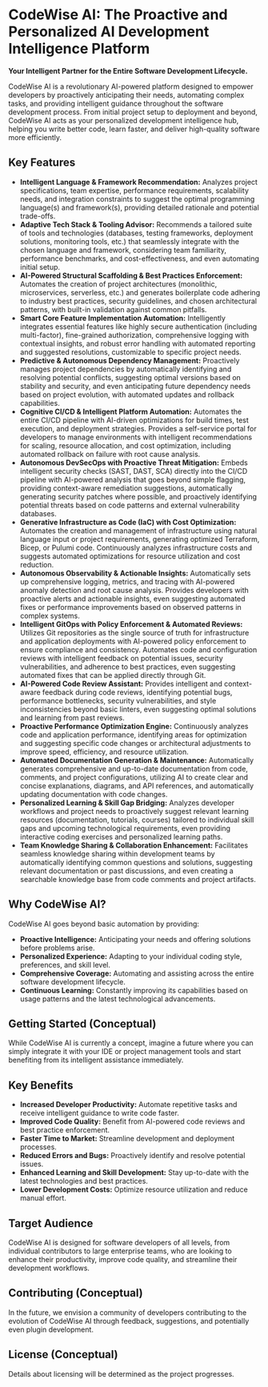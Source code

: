 # CodeWise AI: The Proactive and Personalized AI Development Intelligence Platform

**Your Intelligent Partner for the Entire Software Development Lifecycle.**

CodeWise AI is a revolutionary AI-powered platform designed to empower developers by proactively anticipating their needs, automating complex tasks, and providing intelligent guidance throughout the software development process. From initial project setup to deployment and beyond, CodeWise AI acts as your personalized development intelligence hub, helping you write better code, learn faster, and deliver high-quality software more efficiently.

## Key Features

* **Intelligent Language & Framework Recommendation:** Analyzes project specifications, team expertise, performance requirements, scalability needs, and integration constraints to suggest the optimal programming language(s) and framework(s), providing detailed rationale and potential trade-offs.
* **Adaptive Tech Stack & Tooling Advisor:** Recommends a tailored suite of tools and technologies (databases, testing frameworks, deployment solutions, monitoring tools, etc.) that seamlessly integrate with the chosen language and framework, considering team familiarity, performance benchmarks, and cost-effectiveness, and even automating initial setup.
* **AI-Powered Structural Scaffolding & Best Practices Enforcement:** Automates the creation of project architectures (monolithic, microservices, serverless, etc.) and generates boilerplate code adhering to industry best practices, security guidelines, and chosen architectural patterns, with built-in validation against common pitfalls.
* **Smart Core Feature Implementation Automation:** Intelligently integrates essential features like highly secure authentication (including multi-factor), fine-grained authorization, comprehensive logging with contextual insights, and robust error handling with automated reporting and suggested resolutions, customizable to specific project needs.
* **Predictive & Autonomous Dependency Management:** Proactively manages project dependencies by automatically identifying and resolving potential conflicts, suggesting optimal versions based on stability and security, and even anticipating future dependency needs based on project evolution, with automated updates and rollback capabilities.
* **Cognitive CI/CD & Intelligent Platform Automation:** Automates the entire CI/CD pipeline with AI-driven optimizations for build times, test execution, and deployment strategies. Provides a self-service portal for developers to manage environments with intelligent recommendations for scaling, resource allocation, and cost optimization, including automated rollback on failure with root cause analysis.
* **Autonomous DevSecOps with Proactive Threat Mitigation:** Embeds intelligent security checks (SAST, DAST, SCA) directly into the CI/CD pipeline with AI-powered analysis that goes beyond simple flagging, providing context-aware remediation suggestions, automatically generating security patches where possible, and proactively identifying potential threats based on code patterns and external vulnerability databases.
* **Generative Infrastructure as Code (IaC) with Cost Optimization:** Automates the creation and management of infrastructure using natural language input or project requirements, generating optimized Terraform, Bicep, or Pulumi code. Continuously analyzes infrastructure costs and suggests automated optimizations for resource utilization and cost reduction.
* **Autonomous Observability & Actionable Insights:** Automatically sets up comprehensive logging, metrics, and tracing with AI-powered anomaly detection and root cause analysis. Provides developers with proactive alerts and actionable insights, even suggesting automated fixes or performance improvements based on observed patterns in complex systems.
* **Intelligent GitOps with Policy Enforcement & Automated Reviews:** Utilizes Git repositories as the single source of truth for infrastructure and application deployments with AI-powered policy enforcement to ensure compliance and consistency. Automates code and configuration reviews with intelligent feedback on potential issues, security vulnerabilities, and adherence to best practices, even suggesting automated fixes that can be applied directly through Git.
* **AI-Powered Code Review Assistant:** Provides intelligent and context-aware feedback during code reviews, identifying potential bugs, performance bottlenecks, security vulnerabilities, and style inconsistencies beyond basic linters, even suggesting optimal solutions and learning from past reviews.
* **Proactive Performance Optimization Engine:** Continuously analyzes code and application performance, identifying areas for optimization and suggesting specific code changes or architectural adjustments to improve speed, efficiency, and resource utilization.
* **Automated Documentation Generation & Maintenance:** Automatically generates comprehensive and up-to-date documentation from code, comments, and project configurations, utilizing AI to create clear and concise explanations, diagrams, and API references, and automatically updating documentation with code changes.
* **Personalized Learning & Skill Gap Bridging:** Analyzes developer workflows and project needs to proactively suggest relevant learning resources (documentation, tutorials, courses) tailored to individual skill gaps and upcoming technological requirements, even providing interactive coding exercises and personalized learning paths.
* **Team Knowledge Sharing & Collaboration Enhancement:** Facilitates seamless knowledge sharing within development teams by automatically identifying common questions and solutions, suggesting relevant documentation or past discussions, and even creating a searchable knowledge base from code comments and project artifacts.

## Why CodeWise AI?

CodeWise AI goes beyond basic automation by providing:

* **Proactive Intelligence:** Anticipating your needs and offering solutions before problems arise.
* **Personalized Experience:** Adapting to your individual coding style, preferences, and skill level.
* **Comprehensive Coverage:** Automating and assisting across the entire software development lifecycle.
* **Continuous Learning:** Constantly improving its capabilities based on usage patterns and the latest technological advancements.

## Getting Started (Conceptual)

While CodeWise AI is currently a concept, imagine a future where you can simply integrate it with your IDE or project management tools and start benefiting from its intelligent assistance immediately.

## Key Benefits

* **Increased Developer Productivity:** Automate repetitive tasks and receive intelligent guidance to write code faster.
* **Improved Code Quality:** Benefit from AI-powered code reviews and best practice enforcement.
* **Faster Time to Market:** Streamline development and deployment processes.
* **Reduced Errors and Bugs:** Proactively identify and resolve potential issues.
* **Enhanced Learning and Skill Development:** Stay up-to-date with the latest technologies and best practices.
* **Lower Development Costs:** Optimize resource utilization and reduce manual effort.

## Target Audience

CodeWise AI is designed for software developers of all levels, from individual contributors to large enterprise teams, who are looking to enhance their productivity, improve code quality, and streamline their development workflows.

## Contributing (Conceptual)

In the future, we envision a community of developers contributing to the evolution of CodeWise AI through feedback, suggestions, and potentially even plugin development.

## License (Conceptual)

Details about licensing will be determined as the project progresses.
